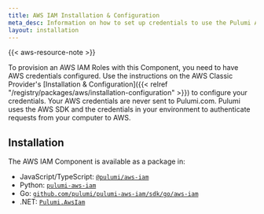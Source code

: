 ```yaml
---
title: AWS IAM Installation & Configuration
meta_desc: Information on how to set up credentials to use the Pulumi AWS IAM component.
layout: installation
---
```


{{< aws-resource-note >}}

To provision an AWS IAM Roles with this Component, you need to have AWS credentials configured. Use the instructions on the AWS Classic Provider's [Installation & Configuration]({{< relref "/registry/packages/aws/installation-configuration" >}}) to configure your credentials. Your AWS credentials are never sent to Pulumi.com. Pulumi uses the AWS SDK and the credentials in your environment to authenticate requests from your computer to AWS.

## Installation

The AWS IAM Component is available as a package in:

* JavaScript/TypeScript: [`@pulumi/aws-iam`](https://www.npmjs.com/package/@pulumi/aws-iam)
* Python: [`pulumi-aws-iam`](https://pypi.org/project/pulumi-aws-iam/)
* Go: [`github.com/pulumi/pulumi-aws-iam/sdk/go/aws-iam`](https://github.com/pulumi/pulumi-aws-iam)
* .NET: [`Pulumi.AwsIam`](https://www.nuget.org/packages/Pulumi.AwsIam)

